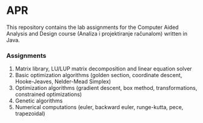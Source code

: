 # APR

This repository contains the lab assignments for the Computer Aided Analysis and Design course (Analiza i projektiranje
računalom) written in Java.

### Assignments

1. Matrix library, LU/LUP matrix decomposition and linear equation solver
2. Basic optimization algorithms (golden section, coordinate descent, Hooke-Jeaves, Nelder-Mead Simplex)
3. Optimization algorithms (gradient descent, box method, transformations, constrained optimizations)
4. Genetic algorithms
5. Numerical computations (euler, backward euler, runge-kutta, pece, trapezoidal)